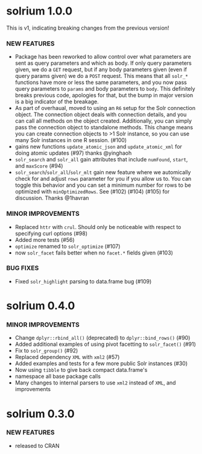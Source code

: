 solrium 1.0.0
=============

This is v1, indicating breaking changes from the previous version!

### NEW FEATURES

* Package has been reworked to allow control over what parameters are sent
as query parameters and which as body. If only query parameters given, we do a
`GET` request, but if any body parameters given (even if query params given)
we do a `POST` request.  This means that all `solr_*` functions have more or
less the same parameters, and you now pass query parameters to `params` and
body parameters to `body`. This definitely breaks previous code, apologies
for that, but the bump in major version is a big indicator of the breakage.
* As part of overhaual, moved to using an `R6` setup for the Solr connection
object. The connection object deals with connection details, and you can call
all methods on the object created. Additionally, you can simply
pass the connection object to standalone methods. This change means
you can create connection objects to >1 Solr instance, so you can use many
Solr instances in one R session. (#100)
* gains new functions `update_atomic_json` and `update_atomic_xml` for doing
atomic updates (#97) thanks @yinghaoh
* `solr_search` and `solr_all` gain attributes that include `numFound`,
`start`, and `maxScore` (#94)
* `solr_search`/`solr_all`/`solr_mlt` gain new feature where we automically
check for and adjust `rows` parameter for you if you allow us to.
You can toggle this behavior and you can set a minimum number for rows
to be optimized with `minOptimizedRows`. See (#102) (#104) (#105) for
discussion. Thanks @1havran

### MINOR IMPROVEMENTS

* Replaced `httr` with `crul`. Should only be noticeable with respect
to specifying curl options (#98)
* Added more tests (#56)
* `optimize` renamed to `solr_optimize` (#107)
* now `solr_facet` fails better when no `facet.*` fields given (#103)

### BUG FIXES

* Fixed `solr_highlight` parsing to data.frame bug (#109)


solrium 0.4.0
=============

### MINOR IMPROVEMENTS

* Change `dplyr::rbind_all()` (deprecated) to `dplyr::bind_rows()` (#90)
* Added additional examples of using pivot facetting to `solr_facet()` (#91)
* Fix to `solr_group()` (#92)
* Replaced dependency `XML` with `xml2` (#57)
* Added examples and tests for a few more public Solr instances (#30)
* Now using `tibble` to give back compact data.frame's
* namespace all base package calls
* Many changes to internal parsers to use `xml2` instead of `XML`, and
improvements

solrium 0.3.0
=============

### NEW FEATURES

* released to CRAN
